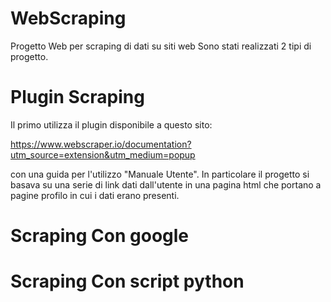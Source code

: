 # WebScraping
Progetto Web per scraping di dati su siti web
Sono stati realizzati 2 tipi di progetto.


# Plugin Scraping
Il primo utilizza il plugin disponibile a questo sito:

https://www.webscraper.io/documentation?utm_source=extension&utm_medium=popup

con una guida per l'utilizzo "Manuale Utente".
In particolare il progetto si basava su una serie di link dati dall'utente in una pagina html che portano a pagine profilo in cui i dati erano presenti.


# Scraping Con google



# Scraping Con script python


